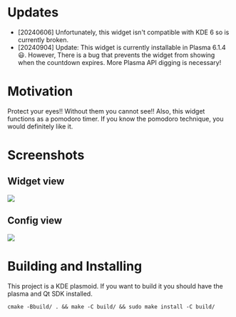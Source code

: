 # Updates

- [20240606] Unfortunately, this widget isn't compatible with KDE 6 so is currently broken. 
- [20240904] Update: This widget is currently installable in Plasma 6.1.4 😃. However, There is a bug that prevents the widget from showing when the countdown expires. More Plasma API digging is necessary!

# Motivation

Protect your eyes!! Without them you cannot see!!
Also, this widget functions as a pomodoro timer. If you know the pomodoro technique, you would definitely like it.

# Screenshots

## Widget view
![](https://i.imgur.com/lxajTMz.png)

## Config view
![](https://i.imgur.com/97HP1ki.png)

# Building and Installing

This project is a KDE plasmoid. If you want to build it you should have the plasma and Qt SDK installed.
```
cmake -Bbuild/ . && make -C build/ && sudo make install -C build/
```
